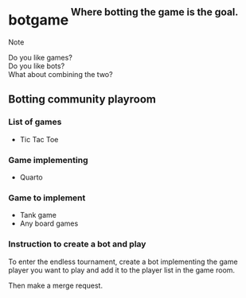 <h1>botgame<sup><sup>&nbsp;Where botting the game is the goal.</sup></sup></h1>

> [!NOTE]
> Do you like games?<br/>
> Do you like bots?<br/>
> What about combining the two?<br/>

<h2>Botting community playroom</h2>

<h3>List of games</h3>

- Tic Tac Toe

<h3>Game implementing</h3>

- Quarto

<h3>Game to implement</h3>

- Tank game
- Any board games

<h3>Instruction to create a bot and play</h3>

To enter the endless tournament, create a bot 
implementing the game player you want to play and
add it to the player list in the game room.

Then make a merge request.